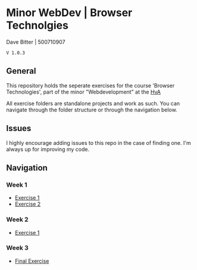 # Minor WebDev | Browser Technolgies
Dave Bitter | 500710907

    V 1.0.3

## General
This repository holds the seperate exercises for the course 'Browser Technologies', part of the minor "Webdevelopment" at the [HvA](http://www.hva.nl/)

All exercise folders are standalone projects and work as such. You can navigate through the folder structure or through the navigation below.

## Issues
I highly encourage adding issues to this repo in the case of finding one. I'm always up for improving my code.

## Navigation
### Week 1
+ [Exercise 1](week_1/exercise_1)
+ [Exercise 2](week_1/exercise_2)

### Week 2
+ [Exercise 1](week_2/exercise_1)

### Week 3
+ [Final Exercise](week_3/)

